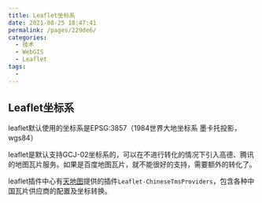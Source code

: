 ```yaml
---
title: Leaflet坐标系
date: 2021-08-25 18:47:41
permalink: /pages/229de6/
categories:
  - 技术
  - WebGIS
  - Leaflet
tags:
  - 
---
```


## Leaflet坐标系

leaflet默认使用的坐标系是EPSG:3857（1984世界大地坐标系 墨卡托投影，wgs84）

leaflet是默认支持GCJ-02坐标系的，可以在不进行转化的情况下引入高德、腾讯的地图瓦片服务。如果是百度地图瓦片，就不能很好的支持，需要额外的转化了。

leaflet插件中心有[天地图](https://www.tianditu.gov.cn/)提供的插件`Leaflet-ChineseTmsProviders`，包含各种中国瓦片供应商的配置及坐标转换。

